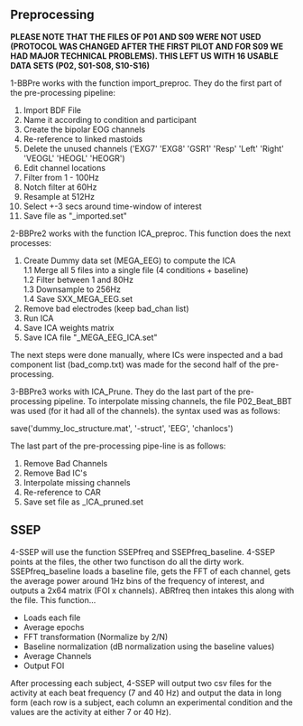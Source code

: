 ## Preprocessing
**PLEASE NOTE THAT THE FILES OF P01 AND S09 WERE NOT USED (PROTOCOL WAS CHANGED AFTER THE FIRST PILOT AND FOR S09 WE HAD MAJOR TECHNICAL PROBLEMS). THIS LEFT US WITH 16 USABLE DATA SETS (P02, S01-S08, S10-S16)**

1-BBPre works with the function import_preproc. They do the first part of the pre-processing pipeline:

  1. Import BDF File
  2. Name it according to condition and participant
  3. Create the bipolar EOG channels
  4. Re-reference to linked mastoids
  5. Delete the unused channels ('EXG7' 'EXG8' 'GSR1' 'Resp' 'Left' 'Right' 'VEOGL' 'HEOGL' 'HEOGR')
  6. Edit channel locations
  7. Filter from 1 - 100Hz
  8. Notch filter at 60Hz
  9. Resample at 512Hz
  10. Select +-3 secs around time-window of interest 
  11. Save file as "_imported.set"

2-BBPre2 works with the function ICA_preproc. This function does the next processes:   
  1. Create Dummy data set (MEGA_EEG) to compute the ICA    
        1.1 Merge all 5 files into a single file (4 conditions + baseline)  
        1.2 Filter between 1 and 80Hz  
        1.3 Downsample to 256Hz  
        1.4 Save SXX_MEGA_EEG.set  
  2. Remove bad electrodes (keep bad_chan list)   
  3. Run ICA  
  4. Save ICA weights matrix  
  5. Save ICA file "_MEGA_EEG_ICA.set"  

 
The next steps were done manually, where ICs were inspected and a bad component list (bad_comp.txt) was made for the second half of the pre-processing. 

3-BBPre3 works with ICA_Prune. They do the last part of the pre-processing pipeline. To interpolate missing channels, the file P02_Beat_BBT was used (for it had all of the channels). the syntax used was as follows:
 
save('dummy_loc_structure.mat', '-struct', 'EEG', 'chanlocs')

The last part of the pre-processing pipe-line is as follows:
  1. Remove Bad Channels
  2. Remove Bad IC's
  3. Interpolate missing channels
  4. Re-reference to CAR
  5. Save set file as _ICA_pruned.set
  
## SSEP
4-SSEP will use the function SSEPfreq and SSEPfreq_baseline. 4-SSEP points at the files, the other two functison do all the dirty work. SSEPfreq_baseline loads a baseline file, gets the FFT of each channel, gets the average power around 1Hz bins of the frequency of interest, and outputs a 2x64 matrix (FOI x channels). ABRfreq then intakes this along with the file. This function...

* Loads each file
* Average epochs
* FFT transformation (Normalize by 2/N)
* Baseline normalization (dB normalization using the baseline values)
* Average Channels
* Output FOI

After processing each subject, 4-SSEP will output two csv files for the activity at each beat frequency (7 and 40 Hz) and output the data in long form (each row is a subject, each column an experimental condition and the values are the activity at either 7 or 40 Hz). 

  


